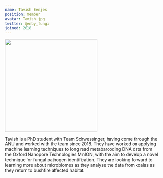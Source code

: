 ```yaml
---
name: Tavish Eenjes
position: member
avatar: Tavish.jpg
twitter: @enby_fungi
joined: 2018
---
```


<img width="300" src="{{site.baseurl}}/images/people/{{page.avatar}}" data-action="zoom">


Tavish is a PhD student with Team Schwessinger, having come through the ANU and worked with the team since 2018. They have worked on applying machine learning techniques to long read metabarcoding DNA data from the Oxford Nanopore Technologies MinION, with the aim to develop a novel technique for fungal pathogen identification. They are looking forward to learning more about microbiomes as they analyse the data from koalas as they return to bushfire affected habitat. 
